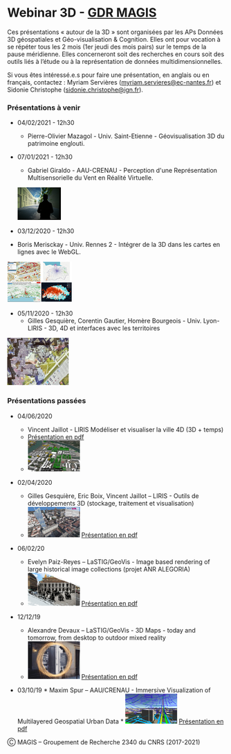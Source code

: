 #  Webinar 3D - [GDR MAGIS](http://gdr-magis.imag.fr/)
Ces présentations « autour de la 3D » sont organisées par les APs Données 3D géospatiales et Géo-visualisation & Cognition. Elles ont pour vocation à se répéter tous les 2 mois (1er jeudi des mois pairs) sur le temps de la pause méridienne. Elles concerneront soit des recherches en cours soit des outils liés à l’étude ou à la représentation de données multidimensionnelles.

Si vous êtes intéressé.e.s pour faire une présentation, en anglais ou en français, contactez :
Myriam Servières (myriam.servieres@ec-nantes.fr) et Sidonie Christophe (sidonie.christophe@ign.fr).

### Présentations à venir

* 04/02/2021 - 12h30
   *  Pierre-Olivier Mazagol - Univ. Saint-Etienne - Géovisualisation 3D du patrimoine englouti.
   
*  07/01/2021 - 12h30
   * Gabriel Giraldo - AAU-CRENAU - Perception d'une Représentation Multisensorielle du Vent en Réalité Virtuelle.
   
   ![Image](20210107_Webinar3D_MAGIS_PerceptionVent_Giraldo.png)

*   03/12/2020 - 12h30
   * Boris Merisckay - Univ. Rennes 2 - Intégrer de la 3D dans les cartes en lignes avec le WebGL.
   
   ![Image](20201203_Webinar3D_MAGIS_3DTools_Boris.png)

*  05/11/2020 - 12h30
   * Gilles Gesquière, Corentin Gautier, Homère Bourgeois - Univ. Lyon- LIRIS - 3D, 4D et interfaces avec les territoires 
  
  ![Image](2020_11_05_Gesquiere_Lego.png)
  
### Présentations passées
 *  04/06/2020
    * Vincent Jaillot - LIRIS Modéliser et visualiser la ville 4D (3D + temps)
    * [Présentation en pdf](2020_06_02-MAGIS-VJaillot.pdf)
    * ![Image](20200602_Webinar3D_MAGIS_Modeliser_Visualiser_Ville_4D_Jaillot_Servigne_Gesquieres.png)

 * 02/04/2020
    * Gilles Gesquière, Eric Boix, Vincent Jaillot – LIRIS - Outils de développements 3D (stockage, traitement et visualisation) 
    * ![Image](20200402_Webinar3D_MAGIS_OutilsDev3D_Gesquiere_Boix_Jaillot.png)  [Présentation en pdf](Webinar3D_Gesquiere.pptx.pdf)
    
 *  06/02/20
    * Evelyn Paiz-Reyes – LaSTIG/GeoVis - Image based rendering of large historical image collections (projet ANR ALEGORIA)
    * ![Image](20200206_Webinar3D_MAGIS_ImageBasedRendering_HistoricalImages_Paiz_Reyes.png) [Présentation en pdf](20200206_Webinar3D_MAGIS_ImageBasedRendering_HistoricalImages_Paiz_Reyes.pdf)
    
  * 12/12/19 
    * Alexandre Devaux – LaSTIG/GeoVis - 3D Maps - today and tomorrow, from desktop to outdoor mixed reality
    * ![Image](20191212_Webinar3D_MAGIS_3DMapsThroughTime_Devaux.png)  [Présentation en pdf](20191212_Webinar3D_MAGIS_3DMapsThroughTime_Devaux.pdf)
    
  *  03/10/19
    * Maxim Spur – AAU/CRENAU - Immersive Visualization of Multilayered Geospatial Urban Data
    * ![Image](20191003_Webinar3D_MAGIS_ImmersiveVisualization_Spur.png) [Présentation en pdf](20191003_Webinar3D_MAGIS_ImmersiveVisualization_Spur.pdf)

Ⓒ MAGIS – Groupement de Recherche 2340 du CNRS (2017-2021)
